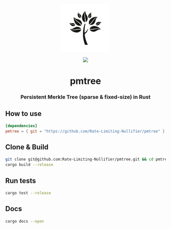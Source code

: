 <p align="center">
    <img src="./pmtree.png" width="150">
</p>

<p align="center">
    <img src="https://github.com/Rate-Limiting-Nullifier/pmtree/workflows/Build-Test-Fmt/badge.svg" width="140">
</p>

<h1 align="center">pmtree</h1>

<h3 align="center">Persistent Merkle Tree (sparse & fixed-size) in Rust</h3>

## How to use
```toml
[dependencies]
pmtree = { git = "https://github.com/Rate-Limiting-Nullifier/pmtree" }
```

## Clone & Build
```bash
git clone git@github.com:Rate-Limiting-Nullifier/pmtree.git && cd pmtree
cargo build --release
```

## Run tests
```bash
cargo test --release
```

## Docs
```bash
cargo docs --open
```
